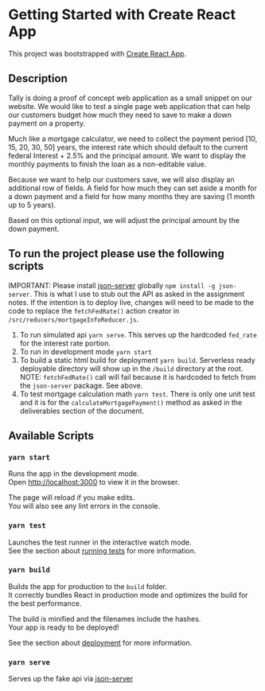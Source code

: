 # Getting Started with Create React App

This project was bootstrapped with [Create React App](https://github.com/facebook/create-react-app).

## Description

Tally is doing a proof of concept web application as a small snippet on our
website. We would like to test a single page web application that can help
our customers budget how much they need to save to make a down
payment on a property.

Much like a mortgage calculator, we need to collect the payment period [10,
15, 20, 30, 50] years, the interest rate which should default to the current
federal Interest + 2.5% and the principal amount. We want to display the
monthly payments to finish the loan as a non-editable value.

Because we want to help our customers save, we will also display an
additional row of fields. A field for how much they can set aside a month for
a down payment and a field for how many months they are saving (1
month up to 5 years).

Based on this optional input, we will adjust the principal amount by the down
payment.


## To run the project please use the following  scripts

IMPORTANT: Please install [json-server](https://github.com/typicode/json-server#getting-started) globally `npm install -g json-server`. This is what I use to stub out the API as asked in the assignment notes. If the intention is to deploy live, changes will need to be made to the code to replace the `fetchFedRate()` action creator in `/src/reducers/mortgageInfoReducer.js`. 

1. To run simulated api `yarn serve`. This serves up the hardcoded `fed_rate` for the interest rate portion.
2. To run in development mode `yarn start`
3. To build a static html build for deployment `yarn build`. Serverless ready deployable directory will show up in the `/build` directory at the root. NOTE: `fetchFedRate()` call will fail because it is hardcoded to fetch from the `json-server` package. See above.
4. To test mortgage calculation math `yarn test`. There is only one unit test and it is for the `calculateMortgagePayment()` method as asked in the deliverables section of the document.

## Available Scripts

### `yarn start`

Runs the app in the development mode.\
Open [http://localhost:3000](http://localhost:3000) to view it in the browser.

The page will reload if you make edits.\
You will also see any lint errors in the console.

### `yarn test`

Launches the test runner in the interactive watch mode.\
See the section about [running tests](https://facebook.github.io/create-react-app/docs/running-tests) for more information.

### `yarn build`

Builds the app for production to the `build` folder.\
It correctly bundles React in production mode and optimizes the build for the best performance.

The build is minified and the filenames include the hashes.\
Your app is ready to be deployed!

See the section about [deployment](https://facebook.github.io/create-react-app/docs/deployment) for more information.

### `yarn serve`

Serves up the fake api via [json-server](https://github.com/typicode/json-server#getting-started)
